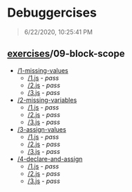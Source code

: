 # Debuggercises 

> 6/22/2020, 10:25:41 PM 

## [exercises](../README.md)/09-block-scope 

- [/1-missing-values](./1-missing-values/README.md)
  - [/1.js](./1-missing-values/README.md#1js) - _pass_ 
  - [/2.js](./1-missing-values/README.md#2js) - _pass_ 
  - [/3.js](./1-missing-values/README.md#3js) - _pass_ 
- [/2-missing-variables](./2-missing-variables/README.md)
  - [/1.js](./2-missing-variables/README.md#1js) - _pass_ 
  - [/2.js](./2-missing-variables/README.md#2js) - _pass_ 
  - [/3.js](./2-missing-variables/README.md#3js) - _pass_ 
- [/3-assign-values](./3-assign-values/README.md)
  - [/1.js](./3-assign-values/README.md#1js) - _pass_ 
  - [/2.js](./3-assign-values/README.md#2js) - _pass_ 
  - [/3.js](./3-assign-values/README.md#3js) - _pass_ 
- [/4-declare-and-assign](./4-declare-and-assign/README.md)
  - [/1.js](./4-declare-and-assign/README.md#1js) - _pass_ 
  - [/2.js](./4-declare-and-assign/README.md#2js) - _pass_ 
  - [/3.js](./4-declare-and-assign/README.md#3js) - _pass_ 
